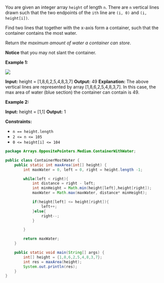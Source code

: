 You are given an integer array `height` of length `n`. There are `n` vertical lines drawn such that the two endpoints of the `ith` line are `(i, 0)` and `(i, height[i])`.

Find two lines that together with the x-axis form a container, such that the container contains the most water.

Return _the maximum amount of water a container can store_.

**Notice** that you may not slant the container.

**Example 1:**

![](https://s3-lc-upload.s3.amazonaws.com/uploads/2018/07/17/question_11.jpg)

**Input:** height = [1,8,6,2,5,4,8,3,7]
**Output:** 49
**Explanation:** The above vertical lines are represented by array [1,8,6,2,5,4,8,3,7]. In this case, the max area of water (blue section) the container can contain is 49.

**Example 2:**

**Input:** height = [1,1]
**Output:** 1

**Constraints:**

- `n == height.length`
- `2 <= n <= 105`
- `0 <= height[i] <= 104`


```java
package Arrays.OppositePointers.Medium.ContainerWithWater;

public class ContainerMostWater {
    public static int maxArea(int[] height) {
        int maxWater = 0, left = 0, right = height.length -1;

        while(left < right){
            int distance = right - left;
            int minHeight = Math.min(height[left],height[right]);
            maxWater = Math.max(maxWater, distance* minHeight);

            if(height[left] <= height[right]){
                left++;
            }else{
                right--;
            }

        }

        return maxWater;
    }

    public static void main(String[] args) {
        int[] height = {1,8,6,2,5,4,8,3,7};
        int res = maxArea(height);
        System.out.println(res);
    }
}

```